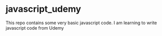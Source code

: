 # javascript_udemy
This repo contains some very basic javascript code.
I am learning to write javascript code from Udemy
